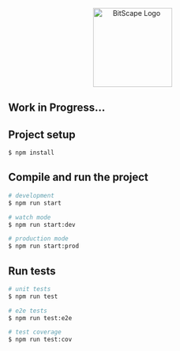 <p align="center">
  <a href="http://nestjs.com/" target="blank"><img src="https://i.imgur.com/vDeRbsC.png" width="160" alt="BitScape Logo" /></a>
</p>

## Work in Progress...

## Project setup

```bash
$ npm install
```

## Compile and run the project

```bash
# development
$ npm run start

# watch mode
$ npm run start:dev

# production mode
$ npm run start:prod
```

## Run tests

```bash
# unit tests
$ npm run test

# e2e tests
$ npm run test:e2e

# test coverage
$ npm run test:cov
```
